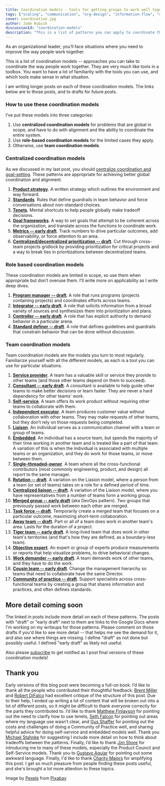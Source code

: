 ```yaml
---
title: Coordination models - tools for getting groups to work well together
tags: ["scaling", "communication", "org-design", "information-flow", "coordination-models"]
cover: coordination.jpg
author: Jade Rubick
discussionId: "coordination-models"
description: "This is a list of patterns you can apply to coordinate the work of teams. The patterns are divided into centralized, role-based, and team coordination models."
---
```


<re-img src="coordination.jpg"></re-img>

As an organizational leader, you’ll face situations where you need to improve the way people work together. 

This is a list of coordination models -- approaches you can take to coordinate the way people work together. They are very much like tools in a toolbox. You want to have a lot of familiarity with the tools you can use, and which tools make sense in what situation. 

I am writing longer posts on each of these coordination models. The links below are to those posts, and to drafts for future posts. 

### How to use these coordination models

I’ve put these models into three categories:

1. Use **centralized coordination models** for problems that are global in scope, and have to do with alignment and the ability to coordinate the entire system. 
2. Use **role-based coordination models** for the limited cases they apply.
3. Otherwise, use **team coordination models**.


### Centralized coordination models

As we discussed in my last post, you should [centralize coordination and goal-setting](/how-to-build-silos-and-decrease-collaboration/). These patterns are appropriate for achieving better global coordination and alignment. 

1. **[Product strategy](/product-strategy/)**. A written strategy which outlines the environment and way forward. 
2. **[Standards](/exploration-and-exploitation-in-technical-standards/)**. Rules that define guardrails in team behavior and force conversations about non-standard choices.
3. **[Tenets](/tenets-for-faster-decisionmaking/)**. Mental shortcuts to help people globally make tradeoff decisions.
4. **[Goal frameworks](/advice-for-using-goal-frameworks/)**. A way to set goals that attempt to be coherent across the organization, and translate across the functions to coordinate work.
5. **[Metrics -- early draft](https://docs.google.com/document/d/1ye7xBs3ND65smawfRLnBJmzZV14OcfEj_SoEv2demzE/edit?usp=sharing)**. Track numbers to drive particular outcomes, add observability, or force attention to an area.
6. **[Centralized/decentralized prioritization -- draft](https://docs.google.com/document/d/1Bx9xKrtpwQriBLa8Zj8yD_018VoAvdaQxlARg2kqgWg/edit#)**. Cut through cross-team projects gridlock by providing prioritization for critical projects and a way to break ties in prioritizations between decentralized teams.


### Role based coordination models

These coordination models are limited in scope, so use them when appropriate but don’t overuse them. I’ll write more on applicability as I write deep dives.

1. **[Program manager -- draft](https://docs.google.com/document/d/1nmYfkr39hGZgFN_yCst3Vj0KllJIONDKM1972E5pUMk/edit#heading=h.7ypbft3tfbvx)**. A role that runs programs (projects containing projects) and coordinates efforts across teams. 
2. **[Integrator -- early draft](https://docs.google.com/document/d/1sx5uh_HtOsZwK9nomltPoegKSY2rKJEfdz3vVVPZ42c/edit)**. A role that solicits information from a broad variety of sources and synthesizes them into prioritization and plans. 
3. **[Controller -- early draft](https://docs.google.com/document/d/1DwEuSQEOWf-zlGKRnMRbadl7vIgrDAwS0XxuWnt5md0/edit#)**. A role that has explicit authority to demand behavior in a particular arena. 
4. **[Standard definer -- draft](https://docs.google.com/document/d/1Q1BrD_nvxFvFvwYoi_oLzoCWUWU2_OEW3wJBCshZ1MM/edit?usp=sharing)**. A role that defines guidelines and guardrails that constrain behavior that can be done without discussion.


### Team coordination models

Team coordination models are the models you turn to most regularly. Familiarize yourself with all the different models, as each is a tool you can use for particular situations. 

1. **[Service provider](/service-provider-model/)**. A team has a valuable skill or service they provide to other teams (and those other teams depend on them to succeed).
2. **[Consultant -- early draft](https://docs.google.com/document/d/1WE0I3k68VmoY-VbJmYDgkRvDw8pfMIHaQd9XhVNLc2g/edit?usp=sharing)**. A consultant is available to help guide other teams to make better decisions or learn faster. They are never a hard dependency for other teams' work.
3. **[Self-service](/platform-teams-and-the-self-service-model/)**. A team offers its work product without requiring other teams to collaborate with them.
4. **[Independent executor](/independent-executor-model/)**. A team produces customer value without collaboration with other teams. They may make requests of other teams, but they don’t rely on those requests being completed.
5. **[Liaison](/liaison-model/)**. An individual serves as a communication channel with a team or group of teams.
6. **[Embedded](/embedded-model/)**. An individual has a source team, but spends the majority of their time working in another team and is treated like a part of that team. A variation of this is when the individual is associated with multiple teams or an organization, and they do work for those teams, or move between them. 
7. **[Single-threaded-owner](/implementing-amazons-single-threaded-owner-model/)**. A team where all the cross-functional contributors (most commonly engineering, product, and design) all report to the same manager.  
8. **[Rotation -- draft](https://docs.google.com/document/d/1vjzOKMMklph0xz1CjMjbL9VB3bGXGhPiNO3I31UrVls/edit?usp=sharing)**. A variation on the Liasion model, where a person from a team (or set of teams) takes on a role for a defined period of time.
9. **[Centralized liaison -- draft](https://docs.google.com/document/d/1HnnyKTrEgrF9vgGebUgtTVEfnXriF11zjz6BOmv5qyQ/edit#heading=h.w1lvwhpcxlwv)**. A variation of the Liaison model, where you have representatives from a number of teams form a working group. 
10. **[Merged group -- early draft](https://docs.google.com/document/d/1v7P5niBSV3hFU2oyHJ2XwirbT5EAWhYLBbcUAOEAJyU/edit?usp=sharing)** (aka DevOps pattern). Two groups that previously passed work between each other are merged. 
11. **[Task force -- draft](https://docs.google.com/document/d/1BD1fz1B-9rkPzVQuS0vSwvQA_jZ-kRcdcoCU9d0x8Nw/edit?usp=sharing)**. Temporarily create a merged team that focuses on a particular outcome, maximizing short-term collaboration. 
12. **[Away team -- draft](https://docs.google.com/document/d/1pFFGC3p0PSvLwn9n-sMSV8uKIha6Dl9ENjiiYQdaDwI/edit?usp=sharing)**. Part or all of a team does work in another team's area. Lasts for the duration of a project.
13. **[Tiger team -- early draft](https://docs.google.com/document/d/1uHQgnUh3oL0blVaY0fGjd00kh-4WZ9-8nDIwRfEtTKE/edit?usp=sharing)**. A long-lived team that does work in other team's territories (and that's how they are defined, as a boundary-less team). 
14. **[Objective expert](/objective-expert-model/)**. An expert or group of experts produce measurements or reports that help visualize problems, to drive behavioral changes.
15. **[Work demander -- early draft](https://docs.google.com/document/d/1t3wqqsh7GGLeC_gAmzrvJtimA__9XIshew-ZeJDknXo/edit?usp=sharing)**. A team demands work of other teams, and they have to do the work. 
16. **[Cousin team -- early draft](https://docs.google.com/document/d/1sWyl3qwtuIBcs7DXzyx1ITLHKaVzY82JDA_-zwe5wio/edit?usp=sharing)**. Change the management hierarchy so teams that need to collaborate have the same Director. 
17. **[Community of practice -- draft](https://docs.google.com/document/d/1m3w2wmdwRzMMEskQ9ILdWvTGHYnKXk92GbRQ0uBSdxc/edit?usp=sharing)**. Support specialists across cross-functional teams by creating a group that shares information and practices, and often defines standards.


## More detail coming soon

The linked in posts include more detail on each of these patterns. The posts with "draft" or "early draft" next to them are links to the Google Docs where I'm working on my writeups for those patterns. Please comment on those drafts if you'd like to see more detail -- that helps me see the demand for it, and also see where things are missing. I define "draft" as not done but possibly useful. I defined "early draft" as likely not useful.

Also please [subscribe](https://www.rubick.com/subscribe/) to get notified as I post final versions of these coordination models!

## Thank you

Early versions of this blog post were becoming a full-on book. I’d like to thank all the people who contributed their thoughtful feedback: [Brent Miller](https://www.linkedin.com/in/foliosus/) and [Robert DiFalco](https://www.linkedin.com/in/robert-difalco-a40378/) had excellent critique of the structure of this post. Due to their help, I ended up writing a lot of content that will be broken out into a lot of different posts, so it might be difficult to thank everyone correctly for the parts they contributed to. I’d like to thank [Matthew Finlayson](https://www.linkedin.com/in/matthewfinlayson1/) for pointing out the need to clarify how to use tenets, [Seth Falcon](https://www.linkedin.com/in/sethfalcon/) for pointing out areas where my language use wasn’t clear, and [Gus Shaffer](https://www.linkedin.com/in/gusshaffer/) for pointing out the costs and challenges of doing a Community of Practice well, and sharing helpful advice for doing self-service and embedded models well. Thank you [Michael Stahnke](https://www.linkedin.com/in/mstahnke/) for suggesting I include more detail on how to think about tradeoffs between the patterns. Finally, I’d like to thank [Jim Shore](https://www.jamesshore.com) for introducing me to many of these models, especially the Product Council and Self-Service models. Thank you to [Gustavo Aguiar](https://www.linkedin.com/in/gustavo-aguiar/) for pointing out some awkward language. Finally, I'd like to thank [Charity Majors](https://charity.wtf) for amplifying this post. I get so much pleasure from people finding these posts useful, and she's brought a lot more attention to these topics. 

Image by <a href="https://pixabay.com/users/pexels-2286921/?utm_source=link-attribution&amp;utm_medium=referral&amp;utm_campaign=image&amp;utm_content=1850711">Pexels</a> from <a href="https://pixabay.com/?utm_source=link-attribution&amp;utm_medium=referral&amp;utm_campaign=image&amp;utm_content=1850711">Pixabay</a>